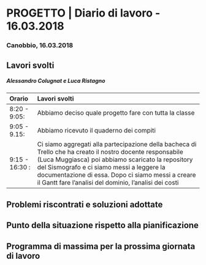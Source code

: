 # PROGETTO | Diario di lavoro - 16.03.2018

### Canobbio, 16.03.2018


## Lavori svolti


##### Alessandro Colugnat e Luca Ristagno
| **Orario**     | **Lavori svolti** |
| :------------- | :---------------- |
| 8:20 - 9:05:    | Abbiamo deciso quale progetto fare con tutta la classe   |
| 9:05 - 9.15:   |  Abbiamo ricevuto il quaderno dei compiti   |
| 9:15 - 16:30 :  |    Ci siamo aggregati alla partecipazione della bacheca di Trello che ha creato il nostro docente responsabile (Luca Muggiasca) poi abbiamo scaricato la repository del Sismografo e ci siamo messi a leggere la documentazione di essa. Dopo ci siamo messi  a creare il Gantt fare l’analisi del dominio, l’analisi dei costi |




##  Problemi riscontrati e soluzioni adottate


##  Punto della situazione rispetto alla pianificazione


## Programma di massima per la prossima giornata di lavoro
